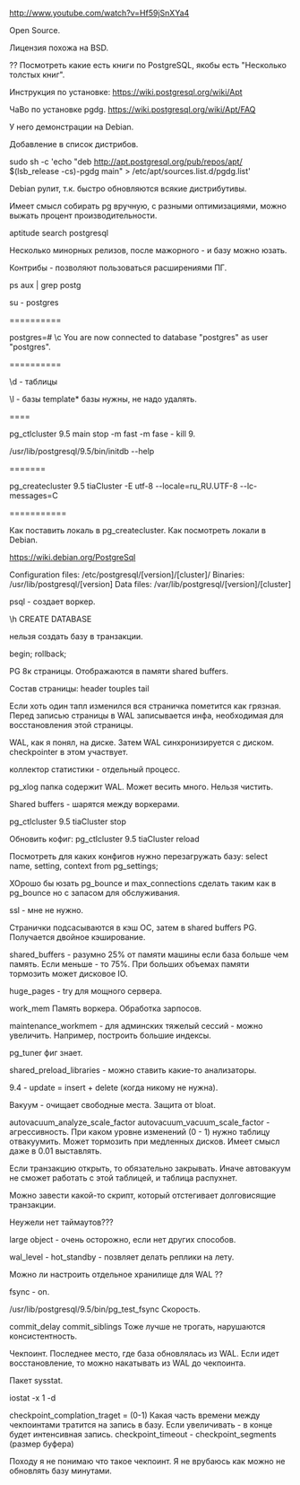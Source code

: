 http://www.youtube.com/watch?v=Hf59jSnXYa4

Open Source.

Лицензия похожа на BSD.

?? Посмотреть какие есть книги по PostgreSQL, якобы есть "Несколько толстых книг".

Инструкция по установке:
https://wiki.postgresql.org/wiki/Apt

ЧаВо по установке pgdg.
https://wiki.postgresql.org/wiki/Apt/FAQ

У него демонстрации на Debian.

Добавление в список дистрибов.

sudo sh -c 'echo "deb http://apt.postgresql.org/pub/repos/apt/ $(lsb_release -cs)-pgdg main" > /etc/apt/sources.list.d/pgdg.list'

Debian рулит, т.к. быстро обновляются всякие дистрибутивы.

Имеет смысл собирать pg вручную, с разными оптимизациями, можно выжать процент производительности.

aptitude search postgresql

Несколько минорных релизов, после мажорного - и базу можно юзать.

Контрибы - позволяют пользоваться расширениями ПГ.

ps aux | grep postg

su - postgres

==========

postgres=# \c
You are now connected to database "postgres" as user "postgres".

==========

\d - таблицы

\l - базы
template* базы нужны, не надо удалять.

====



pg_ctlcluster 9.5 main stop -m fast
-m fase - kill 9.

/usr/lib/postgresql/9.5/bin/initdb --help

=======

pg_createcluster 9.5 tiaCluster -E utf-8 --locale=ru_RU.UTF-8 --lc-messages=C


===========

Как поставить локаль в pg_createcluster.
Как посмотреть локали в Debian.

https://wiki.debian.org/PostgreSql

Configuration files: /etc/postgresql/[version]/[cluster]/
Binaries: /usr/lib/postgresql/[version]
Data files: /var/lib/postgresql/[version]/[cluster]

psql - создает воркер.

\h CREATE DATABASE

нельзя создать базу в транзакции.

begin;
rollback;


PG 8к страницы. Отображаются в памяти shared buffers.

Состав страницы:
header  touples tail

Если хоть один тапл изменился вся страничка пометится как грязная.
Перед записью страницы в WAL записывается инфа, необходимая для восстановления этой страницы.

WAL, как я понял, на диске.
Затем WAL синхронизируется с диском.
checkpointer в этом участвует.

коллектор статистики - отдельный процесс.

pg_xlog папка содержит WAL. Может весить много.
Нельзя чистить.

Shared buffers - шарятся между воркерами.

pg_ctlcluster 9.5 tiaCluster stop

Обновить кофиг:
pg_ctlcluster 9.5 tiaCluster reload

Посмотреть для каких конфигов нужно перезагружать базу:
select name, setting, context from pg_settings;


ХОрошо бы юзать pg_bounce
и max_connections сделать таким как в pg_bounce но с запасом
для обслуживания.

ssl - мне не нужно.

Странички подсасываются в кэш ОС, затем в shared buffers PG.
Получается двойное кэширование.

shared_buffers - 
разумно 25% от памяти машины если база больше чем память.
Если меньше - то 75%.
При больших объемах памяти тормозить может дисковое IO.

huge_pages - try для мощного сервера.

work_mem
Память воркера. Обработка зарпосов.

maintenance_workmem - для админских тяжелый сессий - можно
увеличить. Например, построить большие индексы.

pg_tuner фиг знает.

shared_preload_libraries - можно ставить какие-то
анализаторы.

9.4 - update = insert + delete (когда никому не нужна).

Вакуум - очищает свободные места.
Защита от bloat.

autovacuum_analyze_scale_factor
autovacuum_vacuum_scale_factor - агрессивность.
При каком уровне изменений (0 - 1) нужно таблицу отвакуумить.
Может тормозить при медленных дисков.
Имеет смысл даже в 0.01 выставлять.

Если транзакцию открыть, то обязательно закрывать.
Иначе автовакуум не сможет работать с этой таблицей,
и таблица распухнет.

Можно завести какой-то скрипт, который отстегивает долговисящие транзакции.

Неужели нет таймаутов???

large object - очень осторожно, если нет других способов.

wal_level - hot_standby - позвляет делать реплики на лету.

Можно ли настроить отдельное хранилище для WAL ??

fsync - on.

/usr/lib/postgresql/9.5/bin/pg_test_fsync
Скорость.

commit_delay
commit_siblings
Тоже лучше не трогать, нарушаются консистентность.

Чекпоинт. Последнее место, где база обновлялась из WAL.
Если идет восстановление, то можно накатывать из WAL до чекпоинта.

Пакет sysstat.

iostat -x 1 -d

checkpoint_complation_traget = (0-1) Какая часть времени между
чекпоинтами тратится на запись в базу. Если увеличивать - в конце будет интенсивная
запись.
checkpoint_timeout - 
checkpoint_segments (размер буфера)

Походу я не понимаю что такое чекпоинт.
Я не врубаюсь как можно не обновлять базу минутами.











































